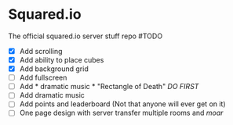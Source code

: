 # Squared.io
The official squared.io server stuff repo
#TODO
- [x] Add scrolling
- [x] Add ability to place cubes
- [x] Add background grid
- [ ] Add fullscreen
- [ ] Add * dramatic music * "Rectangle of Death" *DO FIRST*
- [ ] Add dramatic music
- [ ] Add points and leaderboard (Not that anyone will ever get on it)
- [ ] One page design with server transfer multiple rooms and *moar*
